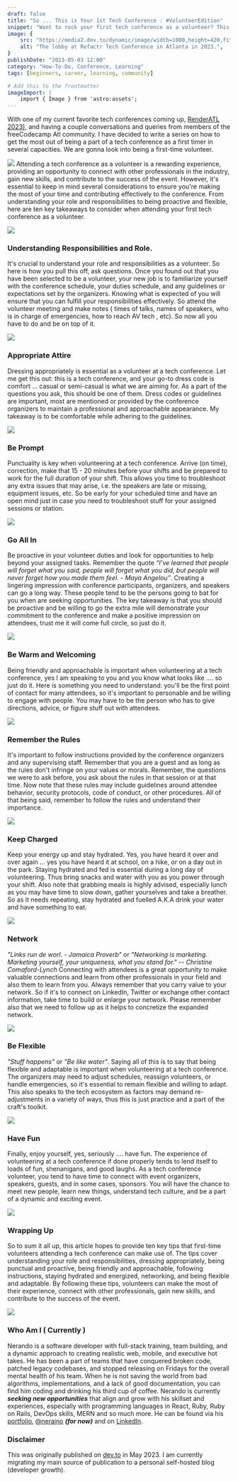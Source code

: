 ```yaml
---
draft: false
title: "So ... This is Your 1st Tech Conference : #VolunteerEdition"
snippet: "Want to rock your first tech conference as a volunteer? This guide from a coffee-powered developer shows you how to nail the basics - from showing up early to staying hydrated (and properly caffeinated). Just remember to dress comfy, be super helpful, and network like a pro while having fun - because even though you're there to help, you might just end up with some amazing connections and memories."
image: {
    src: "https://media2.dev.to/dynamic/image/width=1000,height=420,fit=cover,gravity=auto,format=auto/https%3A%2F%2Fdev-to-uploads.s3.amazonaws.com%2Fuploads%2Farticles%2Fwjrddekgxgiwzxro6wjf.jpeg",
    alt: "The lobby at Refactr Tech Conference in Atlanta in 2023.",
}
publishDate: "2023-05-03 12:00"
category: "How-To-Do, Conference, Learning"
tags: [beginners, career, learning, community]

# Add this to the frontmatter
imageImport: |
    import { Image } from 'astro:assets';
---
```


With one of my current favorite tech conferences coming up, [RenderATL 2023)](https://www.renderatl.com/), and having a couple conversations and queries from members of the freeCodecamp Atl community.  I have decided to write a series on how to get the most out of being a part of a tech conference as a first timer in several capacities. We are gonna look into being a first-time volunteer.


![](https://media.giphy.com/media/3o7btZ1Gm7ZL25pLMs/giphy.gif)
Attending a tech conference as a volunteer is a rewarding experience, providing an opportunity to connect with other professionals in the industry, gain new skills, and contribute to the success of the event. However, it's essential to keep in mind several considerations to ensure you're making the most of your time and contributing effectively to the conference. From understanding your role and responsibilities to being proactive and flexible, here are ten key takeaways to consider when attending your first tech conference as a volunteer.


![](https://media.giphy.com/media/7n2o6w4keVa5yBaF5f/giphy.gif)
### Understanding Responsibilities and Role.
It's crucial to understand your role and responsibilities as a volunteer. So here is how you pull this off, ask questions. Once you found out that you have been selected to be a volunteer, your new job is to familiarize yourself with the conference schedule, your duties schedule, and any guidelines or expectations set by the organizers.  Knowing what is expected of you will ensure that you can fulfill your responsibilities effectively. So attend the volunteer meeting and make notes ( times of talks, names of speakers, who is in charge of emergencies, how to reach AV tech
 , etc). So now all you have to do and be on top of it.


![](https://media.giphy.com/media/hM76qA3gDEMbv5Yiwa/giphy.gif)
### Appropriate Attire
Dressing appropriately is essential as a volunteer at a tech conference. Let me get this out: this is a tech conference, and your go-to dress code is comfort ... casual or semi-casual is what we are aiming for. As a part of the questions you ask, this should be one of them.  Dress codes or guidelines are important, most are mentioned or provided by the conference organizers to maintain a professional and approachable appearance. My takeaway is to be comfortable while adhering to the guidelines.


![](https://media.giphy.com/media/fMsTftEIVGASgTvZ4e/giphy.gif)
### Be Prompt
Punctuality is key when volunteering at a tech conference. Arrive (on time), correction, make that 15 - 20 minutes before your shifts and be prepared to work for the full duration of your shift. This allows you time to troubleshoot any extra issues that may arise, i.e. the speakers are late or missing, equipment issues, etc. So be early for your scheduled time and have an open mind just in case you need to troubleshoot stuff for your assigned sessions or station.


![](https://media.giphy.com/media/WygZ3TousAavsdueyX/giphy.gif)
### Go All In
Be proactive in your volunteer duties and look for opportunities to help beyond your assigned tasks. Remember the quote _“I’ve learned that people will forget what you said, people will forget what you did, but people will never forget how you made them feel. - Maya Angelou”_. Creating a lingering impression with conference participants, organizers, and speakers can go a long way. These people tend to be the persons going to bat for you when are seeking opportunities. The key takeaway is that you should be proactive and be willing to go the extra mile will demonstrate your commitment to the conference and make a positive impression on attendees, trust me it will come full circle, so just do it.


![](https://media.giphy.com/media/niMkH0UrA9NVFtY7iS/giphy.gif)

### Be Warm and Welcoming
Being friendly and approachable is important when volunteering at a tech conference, yes I am speaking to you
and you know what looks like .... so just do it. Here is something you need to understand: you'll be the first point of contact for many attendees, so it's important to personable and be willing to engage with people. You may have to be the person who has to give directions, advice, or figure stuff out with attendees.


![](https://media.giphy.com/media/l0K4eXuFtNjUMsgCI/giphy.gif)
### Remember the Rules
It's important to follow instructions provided by the conference organizers and any supervising staff. Remember that you are a guest and as long as the rules don't infringe on your values or morals. Remember, the questions we were to ask before, you ask about the rules in that session or at that time. Now note that these rules may include guidelines around attendee behavior, security protocols, code of conduct, or other procedures. All of that being said, remember to follow the rules and understand their importance.

![](https://media.giphy.com/media/t8DmyCRmkGPkIDMADc/giphy.gif)
### Keep Charged
Keep your energy up and stay hydrated. Yes, you have heard it over and over again ... yes you have heard it at school, on a hike, or on a day out in the park. Staying hydrated and fed is essential during a long day of volunteering. Thus bring snacks and water with you as you power through your shift. Also note that grabbing meals is highly advised, especially lunch as you may have time to slow down, gather yourselves and take a breather. So as it needs repeating, stay hydrated and fuelled A.K.A drink your water and have something to eat.

![](https://media.giphy.com/media/3rJwXtY40ddDJu3BUm/giphy.gif)
### Network
_"Links run de worl. - Jamaica Proverb"_ or _"Networking is marketing. Marketing yourself, your uniqueness, what you stand for." -- Christine Comaford-Lynch_
Connecting with attendees is a great opportunity to make valuable connections and learn from other professionals in your field and also them to learn from you. Always remember that you carry value to your network. So if it's to connect on LinkedIn, Twitter or exchange other contact information, take time to build or enlarge your network. Please remember also that we need to follow up as it helps to concretize the expanded network.

![](https://media.giphy.com/media/NQS199BVOaa1G/giphy.gif)
### Be Flexible
_"Stuff happens"_ or _"Be like water"_. Saying all of this is to say that being flexible and adaptable is important when volunteering at a tech conference. The organizers may need to adjust schedules, reassign volunteers, or handle emergencies, so it's essential to remain flexible and willing to adapt. This also speaks to the tech ecosystem as factors may demand re-adjustments in a variety of ways, thus this is just practice and a part of the craft's toolkit.

![](https://media.giphy.com/media/vOM0ez5xHMDcEofyAc/giphy.gif)
### Have Fun
Finally, enjoy yourself, yes, seriously .... have fun. The experience of volunteering at a tech conference if done properly tends to lend itself to loads of fun, shenanigans, and good laughs. As a tech conference volunteer, you tend to have time to connect with event organizers, speakers, guests, and in some cases, sponsors. You will have the chance to meet new people, learn new things, understand tech culture, and be a part of a dynamic and exciting event.

![](https://media.giphy.com/media/xKH0JbJHglySBtgWDb/giphy.gif)
### Wrapping Up
So to sum it all up, this article hopes to provide ten key tips that first-time volunteers attending a tech conference can make use of. The tips cover understanding your role and responsibilities, dressing appropriately, being punctual and proactive, being friendly and approachable, following instructions, staying hydrated and energized, networking, and being flexible and adaptable. By following these tips, volunteers can make the most of their experience, connect with other professionals, gain new skills, and contribute to the success of the event.


![](https://media.giphy.com/media/7SIcLiQkh7PCJTio5t/giphy.gif)

### Who Am I ( Currently )

Nerando is a software developer with full-stack training, team building, and a dynamic approach to creating realistic web, mobile, and executive hot takes. He has been a part of teams that have conquered broken code, patched legacy codebases, and stopped releasing on Fridays for the overall mental health of his team. When he is not saving the world from bad algorithms, implementations, and a lack of good documentation, you can find him coding and drinking his third cup of coffee.
     Nerando is currently **_seeking new opportunities_** that align and grow with his skillset and experiences, especially with programming languages in React, Ruby, Ruby on Rails, DevOps skills, MERN and so much more. He can be found via his [portfolio](https://developindvlpr.com/),
[@nerajno](https://twitter.com/nerajno) **_(for now)_** and on [LinkedIn](https://www.linkedin.com/in/nerando-johnson/).


### Disclaimer
This was originally published on [dev.to](https://dev.to/nerajno/sothis-is-your-1st-tech-conference-attendee-edition-3c4g) in May 2023. I am currently migrating my main source of publication to a personal self-hosted blog (developer growth).

